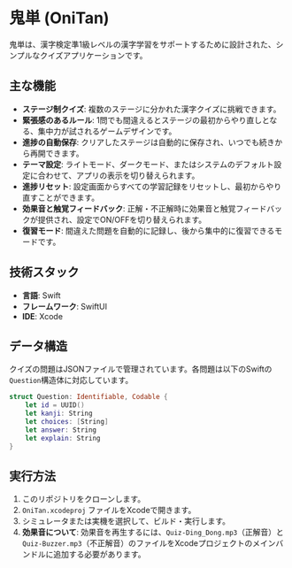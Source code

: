 # 鬼単 (OniTan)

鬼単は、漢字検定準1級レベルの漢字学習をサポートするために設計された、シンプルなクイズアプリケーションです。

## 主な機能

- **ステージ制クイズ**: 複数のステージに分かれた漢字クイズに挑戦できます。
- **緊張感のあるルール**: 1問でも間違えるとステージの最初からやり直しとなる、集中力が試されるゲームデザインです。
- **進捗の自動保存**: クリアしたステージは自動的に保存され、いつでも続きから再開できます。
- **テーマ設定**: ライトモード、ダークモード、またはシステムのデフォルト設定に合わせて、アプリの表示を切り替えられます。
- **進捗リセット**: 設定画面からすべての学習記録をリセットし、最初からやり直すことができます。
- **効果音と触覚フィードバック**: 正解・不正解時に効果音と触覚フィードバックが提供され、設定でON/OFFを切り替えられます。
- **復習モード**: 間違えた問題を自動的に記録し、後から集中的に復習できるモードです。

## 技術スタック

- **言語**: Swift
- **フレームワーク**: SwiftUI
- **IDE**: Xcode

## データ構造

クイズの問題はJSONファイルで管理されています。各問題は以下のSwiftの`Question`構造体に対応しています。

```swift
struct Question: Identifiable, Codable {
    let id = UUID()
    let kanji: String
    let choices: [String]
    let answer: String
    let explain: String
}
```

## 実行方法

1.  このリポジトリをクローンします。
2.  `OniTan.xcodeproj` ファイルをXcodeで開きます。
3.  シミュレータまたは実機を選択して、ビルド・実行します。
4.  **効果音について**: 効果音を再生するには、`Quiz-Ding_Dong.mp3`（正解音）と`Quiz-Buzzer.mp3`（不正解音）のファイルをXcodeプロジェクトのメインバンドルに追加する必要があります。